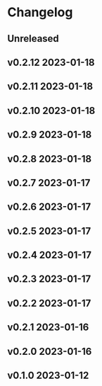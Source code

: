 

# Changelog

## Unreleased 

### 










































































### 










































































### 










































































## v0.2.12 2023-01-18

### 










































































### 










































































### 










































































### 










































































## v0.2.11 2023-01-18

### 










































































### 










































































### 










































































## v0.2.10 2023-01-18

### 










































































### 










































































### 










































































### 










































































## v0.2.9 2023-01-18

### 










































































### 










































































### 










































































## v0.2.8 2023-01-18

### 










































































### 










































































### 










































































## v0.2.7 2023-01-17

### 










































































### 










































































## v0.2.6 2023-01-17

### 










































































## v0.2.5 2023-01-17

### 










































































### 










































































### 










































































## v0.2.4 2023-01-17

### 










































































### 










































































## v0.2.3 2023-01-17

### 










































































### 










































































## v0.2.2 2023-01-17

### 










































































### 










































































### 










































































### 










































































## v0.2.1 2023-01-16

### 










































































## v0.2.0 2023-01-16

### 










































































## v0.1.0 2023-01-12

### 









































































